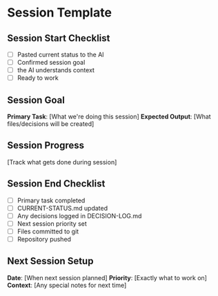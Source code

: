 # Session Template

## Session Start Checklist
- [ ] Pasted current status to the AI
- [ ] Confirmed session goal
- [ ] the AI understands context
- [ ] Ready to work

## Session Goal
**Primary Task**: [What we're doing this session]
**Expected Output**: [What files/decisions will be created]

## Session Progress
[Track what gets done during session]

## Session End Checklist
- [ ] Primary task completed
- [ ] CURRENT-STATUS.md updated
- [ ] Any decisions logged in DECISION-LOG.md
- [ ] Next session priority set
- [ ] Files committed to git
- [ ] Repository pushed

## Next Session Setup
**Date**: [When next session planned]
**Priority**: [Exactly what to work on]
**Context**: [Any special notes for next time]